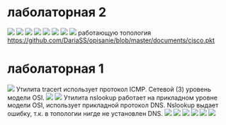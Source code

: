 # лаболаторная 2 #
![](https://pp.userapi.com/c639524/v639524470/66730/9gsO7NDn-9Q.jpg)
![](https://pp.userapi.com/c639524/v639524470/66737/FsTgP0kH5JA.jpg)
![](https://pp.userapi.com/c639524/v639524470/6673e/hgMFWj7JtaY.jpg)
![](https://pp.userapi.com/c639524/v639524470/66745/0BeL-UhAJgI.jpg)
![](https://pp.userapi.com/c639524/v639524470/6674c/4t5KtArr-j4.jpg)
![](https://pp.userapi.com/c639524/v639524470/66753/R2KMIgwbFVc.jpg)
![](https://pp.userapi.com/c639524/v639524470/6675a/lVQqnlUWIjk.jpg)
![](https://pp.userapi.com/c639524/v639524470/66763/97qVctb_Wc4.jpg)
работающую топология https://github.com/DariaSS/opisanie/blob/master/documents/cisco.pkt
# лаболаторная 1 #
![](https://pp.userapi.com/c639524/v639524014/61c82/UGfnPaDQe8o.jpg)
Утилита tracert использует протокол ICMP. Сетевой (3) уровень модели OSI.
![](https://pp.userapi.com/c639524/v639524014/61cab/iqS3-DYNu1k.jpg)
![](https://pp.userapi.com/c639524/v639524014/61ca3/RkW9dG0dh6w.jpg)
Утилита nslookup работает на прикладном уровне модели OSI, использует прикладной протокол DNS.
Nslookup выдает ошибку, т.к. в топологии нигде не установлен DNS.
![](https://pp.userapi.com/c639524/v639524014/61cab/iqS3-DYNu1k.jpg)
![](https://pp.userapi.com/c639524/v639524014/61cb2/lSjV26yBgKs.jpg)
![](https://pp.userapi.com/c639524/v639524014/61cba/5z_j0yaxJGQ.jpg)
![](https://pp.userapi.com/c639524/v639524014/61c8a/Vss4jOYhbio.jpg)
![](https://pp.userapi.com/c639524/v639524014/61c92/2f3LzZP4Jn0.jpg)
![](https://pp.userapi.com/c639524/v639524014/61c9a/yEAAqpvcSJA.jpg)
